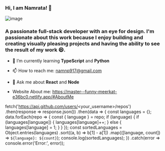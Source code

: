### Hi, I am Namrata! 👋

![image](https://github.com/namrata3098/namrata3098/assets/60501115/9cb4dc3d-beda-4841-8289-758d0acb10b3)

### A passionate full-stack developer with an eye for design. I'm passionate about this work because I enjoy building and creating visually pleasing projects and having the ability to see the result of my work 😄.

 - 🌱 I’m currently learning **TypeScript** and **Python**
 
 - 📫 How to reach me: namnp917@gmail.com
 
 - 💬 Ask me about **React** and **Node**
 
 - Website About me: https://master--funny-meerkat-e36bc0.netlify.app/#AboutMe

fetch('https://api.github.com/users/<your_username>/repos')
  .then(response => response.json())
  .then(data => {
    const languages = {};
    data.forEach(repo => {
      const { language } = repo;
      if (language) {
        if (languages[language]) {
          languages[language]++;
        } else {
          languages[language] = 1;
        }
      }
    });
    const sortedLanguages = Object.entries(languages)
      .sort((a, b) => b[1] - a[1])
      .map(([language, count]) => `${language}: ${count}`);
    console.log(sortedLanguages);
  })
  .catch(error => console.error('Error:', error));

  

